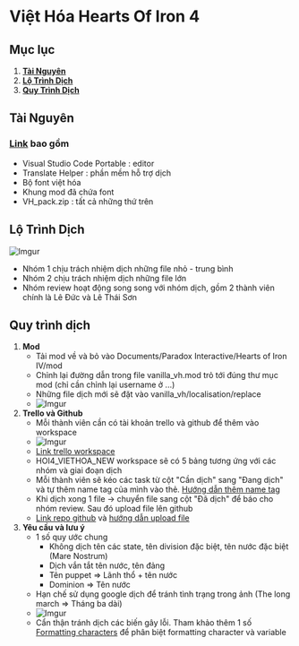 # Việt Hóa Hearts Of Iron 4

## Mục lục
  1. [**Tài Nguyên**](#tài-nguyên)
  1. [**Lộ Trình Dịch**](#lộ-trình-dịch)
  1. [**Quy Trình Dịch**](#quy-trình-dịch)

## Tài Nguyên
### [Link](https://drive.google.com/drive/folders/1GcsTJVj2rh-PeA-iKQaxqkkv4UmRlgg7?usp=sharing) bao gồm
  * Visual Studio Code Portable : editor
  * Translate Helper            : phần mềm hỗ trợ dịch 
  * Bộ font việt hóa
  * Khung mod đã chứa font
  * VH_pack.zip : tất cả những thứ trên  

## Lộ Trình Dịch
![Imgur](https://imgur.com/ynADp89.png "flow")
   * Nhóm 1 chịu trách nhiệm dịch những file nhỏ - trung bình
   * Nhóm 2 chịu trách nhiệm dịch những file lớn
   * Nhóm review hoạt động song song với nhóm dịch, gồm 2 thành viên chính là Lê Đức và Lê Thái Sơn

## Quy trình dịch
  1. **Mod**
     * Tải mod về và bỏ vào Documents/Paradox Interactive/Hearts of Iron IV/mod
     * Chỉnh lại đường dẫn trong file vanilla_vh.mod trỏ tới đúng thư mục mod (chỉ cần chỉnh lại username ở ...)
     * Những file dịch mới sẽ đặt vào vanilla_vh/localisation/replace
     * ![Imgur](https://imgur.com/IlJcm07.png 'vanilla_vh.mod')
  2. **Trello và Github**
     * Mỗi thành viên cần có tài khoản trello và github để thêm vào workspace
     * ![Imgur](https://imgur.com/vjiW1Pa.png)
     * [Link trello workspace](https://trello.com/hoi4_viethoa_new/home)
     * HOI4_VIETHOA_NEW workspace sẽ có 5 bảng tương ứng với các nhóm và giai đoạn dịch
     * Mỗi thành viên sẽ kéo các task từ cột "Cần dịch" sang "Đang dịch" và tự thêm name tag của mình vào thẻ. [Hướng dẫn thêm name tag](https://help.trello.com/article/807-adding-a-member-to-a-card)
     * Khi dịch xong 1 file -> chuyển file sang cột "Đã dịch" để báo cho nhóm review. Sau đó upload file lên github
     * [Link repo github](https://github.com/RandomDW03/HOI4_VANILLA_VIETHOA.new) và [hướng dẫn upload file](https://www.facebook.com/100015171617407/videos/526754478615150/)
  3. **Yêu cầu và lưu ý**  
     * 1 số quy ước chung
       * Không dịch tên các state, tên division đặc biệt, tên nước đặc biệt (Mare Nostrum)
       * Dịch vắn tắt tên nước, tên đảng
       * Tên puppet => Lãnh thổ + tên nước
       * Dominion => Tên nước
     * Hạn chế sử dụng google dịch để tránh tình trạng trong ảnh (The long march => Tháng ba dài)
     * ![Imgur](https://imgur.com/U8rU7pf.png)
     * Cẩn thận tránh dịch các biến gây lỗi. Tham khảo thêm 1 số [Formatting characters](https://hoi4.paradoxwikis.com/Localisation#Formatting_characters) để phân biệt formatting character và variable
